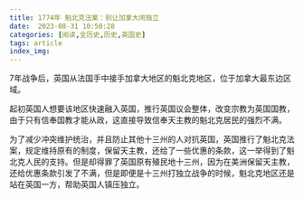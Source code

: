 ```yaml
---
title: 1774年 魁北克法案：别让加拿大闹独立
date:  2023-08-31 10:50:28
categories: [阅读,全历史,历史,英国史]
tags: article
index_img: 
---
```


7年战争后，英国从法国手中接手加拿大地区的魁北克地区，位于加拿大最东边区域。

起初英国人想要该地区快速融入英国，推行英国议会整体，改变宗教为英国国教，由于只有信奉国教才能从政，这直接导致信奉天主教的魁北克居民的强烈不满。

为了减少冲突维护统治，并且防止其他十三州的人对抗英国，英国推行了魁北克法案，规定维持原有的制度，保留天主教，还给了一些优惠的条款，这一举得到了魁北克人民的支持。但是却得罪了英国原有殖民地十三州，因为在美洲保留天主教，还给优惠条款引发了不满，但是即便是十三州打独立战争的时候，魁北克地区还是站在英国一方，帮助英国人镇压独立。